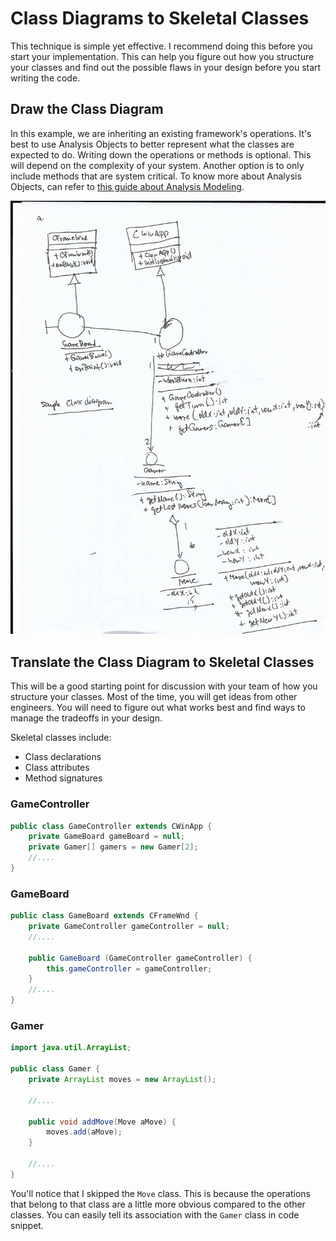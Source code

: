 # Class Diagrams to Skeletal Classes

This technique is simple yet effective. I recommend doing this before you start your implementation.
This can help you figure out how you structure your classes and find out the possible flaws in your design before you start writing the code. 

## Draw the Class Diagram

In this example, we are inheriting an existing framework's operations.
It's best to use Analysis Objects to better represent what the classes are expected to do.
Writing down the operations or methods is optional. This will depend on the complexity of your system. Another option is to only include methods that are system critical. To know more about Analysis Objects, can refer to [this guide about Analysis Modeling](https://github.com/ardydedase/ardydedase.github.io/blob/master/content/software-engineering/analysis-modeling.md#analysis-modeling).

![Class Diagram](images/class-diagram.jpg)

## Translate the Class Diagram to Skeletal Classes

This will be a good starting point for discussion with your team of how you structure your classes.
Most of the time, you will get ideas from other engineers. You will need to figure out what works best and find ways to manage the tradeoffs in your design. 

Skeletal classes include:

- Class declarations
- Class attributes
- Method signatures


### GameController

```java
public class GameController extends CWinApp {
	private GameBoard gameBoard = null;
	private Gamer[] gamers = new Gamer[2];
	//....
}

```

### GameBoard

```java
public class GameBoard extends CFrameWnd {
	private GameController gameController = null;
	//....
	
	public GameBoard (GameController gameController) {
		this.gameController = gameController;
	}
	//....	
}
```

### Gamer

```java 
import java.util.ArrayList;

public class Gamer {
	private ArrayList moves = new ArrayList();
	
	//....
	
	public void addMove(Move aMove) {
		moves.add(aMove);
	}
	
	//....
}

```

You'll notice that I skipped the `Move` class. This is because the operations that belong to that class are a little more obvious compared to the other classes. You can easily tell its association with the `Gamer` class in code snippet.